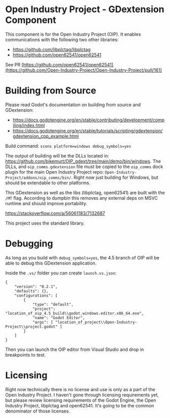 # Open Industry Project - GDextension Component
This component is for the Open Industry Project (OIP). It enables communications with the following two other libraries:
- https://github.com/libplctag/libplctag
- https://github.com/open62541/open62541

See PR [https://github.com/open62541/open62541](https://github.com/Open-Industry-Project/Open-Industry-Project/pull/161)

# Building from Source
Please read Godot's documentation on building from source and GDextension:
- https://docs.godotengine.org/en/stable/contributing/development/compiling/index.html
- https://docs.godotengine.org/en/stable/tutorials/scripting/gdextension/gdextension_cpp_example.html

Build command:
`scons platform=windows debug_symbols=yes`

The output of building will be the DLLs located in: https://github.com/bikemurt/OIP_gdext/tree/main/demo/bin/windows. The DLLs, and `oip_comms.gdextension` file must be copied to the `oip_comms` dock plugin for the main Open Industry Project repo: `Open-Industry-Project/addons/oip_comms/bin/`. Right now just building for Windows, but should be extendable to other platforms.

This GDextension as well as the libs (libplctag, open62541) are built with the `/MT` flag. According to dumpbin this removes any external deps on MSVC runtime and should improve portability.

https://stackoverflow.com/a/56061183/7132687

This project uses the standard library.

# Debugging
As long as you build with `debug_symbols=yes`, the 4.5 branch of OIP will be able to debug this GDextension application. 

Inside the `.vs/` folder you can create `launch.vs.json`:

```
{
	"version": "0.2.1",
	"defaults": {},
	"configurations": [
		{
			"type": "default",
			"project": "location_of_oip_4.5_build\\godot.windows.editor.x86_64.exe",
			"name": "Godot Editor",
			"args": [ "location_of_project\\Open-Industry-Project\\project.godot" ]
		}
	]
}
```

Then you can launch the OIP editor from Visual Studio and drop in breakpoints to test.

# Licensing
Right now technically there is no license and use is only as a part of the Open Industry Project.
I haven't gone through licensing requirements yet, but please review licensing requirements of the Godot Engine, the Open Industry Project, libplctag and open62541. It's going to be the common denominator of those licenses.
